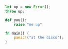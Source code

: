 <!--
```rust
use rand::random;
use std::mem::drop as desert;

#[derive(Debug, Clone, Copy)]
enum Dir {
    Up,
    Down,
    Left,
    Right
}

const DIRS: [Dir; 4] = [Dir::Up, Dir::Down, Dir::Left, Dir::Right];

fn main() {
    let you = loop {
        let i = random::<usize>() % 4;
        let dir = DIRS[i];
        if let Dir::Up = dir {
            continue;
        }
        break dir;
    };
    println!("You've been given: {:?}", you);

    // let you = Dir::Down;

    return;
    around(you);
}

fn around(dir: Dir) {
    desert(dir);
}
```
(Adapted from [this post](https://puzzling.stackexchange.com/questions/32908/lock-your-computer-when-you-walk-away))
-->

```javascript
let up = new Error();
throw up;
```

```python
def you():
    raise "me up"
```

```rust
fn main() {
    panic!("at the disco");
}
```
